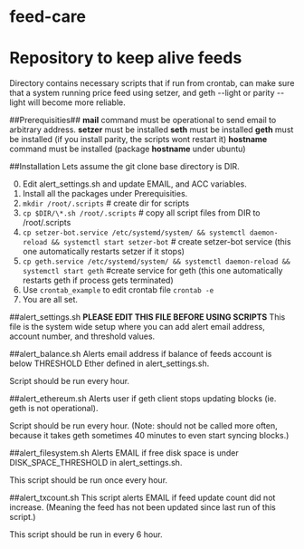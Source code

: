 # feed-care 
# Repository to keep alive feeds
Directory contains necessary scripts that if run from crontab, can make sure that a system running price feed using setzer, and geth --light or parity --light will become more reliable.

##Prerequisities##
**mail** command must be operational to send email to arbitrary address. 
**setzer** must be installed
**seth** must be installed
**geth** must be installed (if you install parity, the scripts wont restart it)
**hostname** command must be installed (package **hostname** under ubuntu)

##Installation
Lets assume the git clone base directory is DIR.

0. Edit alert\_settings.sh and update EMAIL, and ACC variables.
1. Install all the packages under Prerequisities.
2. `mkdir /root/.scripts` # create dir for scripts
3. `cp $DIR/\*.sh /root/.scripts` # copy all script files from DIR to /root/.scripts
4. `cp setzer-bot.service /etc/systemd/system/ && systemctl daemon-reload && systemctl start setzer-bot` # create setzer-bot service (this one automatically restarts setzer if it stops)
5. `cp geth.service /etc/systemd/system/ && systemctl daemon-reload && systemctl start geth`  #create service for geth (this one automatically restarts geth if process gets terminated) 
6. Use `crontab_example` to edit crontab file `crontab -e`
7. You are all set. 

##alert_settings.sh
**PLEASE EDIT THIS FILE BEFORE USING SCRIPTS**
This file is the system wide setup where you can add alert email address, account number, and threshold values.

##alert_balance.sh
Alerts email address if balance of feeds account is below THRESHOLD Ether defined in alert_settings.sh.

Script should be run every hour. 

##alert_ethereum.sh
Alerts user if geth client stops updating blocks (ie. geth is not operational). 

Script should be run every hour. (Note: should not be called more often, because it takes geth sometimes 40 minutes to even start syncing blocks.)

##alert_filesystem.sh
Alerts EMAIL if free disk space is under DISK_SPACE_THRESHOLD in alert_settings.sh.

This script should be run once every hour.

##alert_txcount.sh
This script alerts EMAIL if feed update count did not increase. (Meaning the feed has not been updated since last run of this script.)

This script should be run in every 6 hour.
